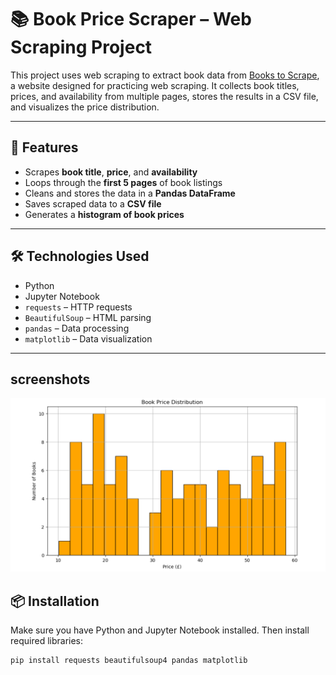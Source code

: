 # 📚 Book Price Scraper – Web Scraping Project

This project uses web scraping to extract book data from [Books to Scrape](http://books.toscrape.com), a website designed for practicing web scraping. It collects book titles, prices, and availability from multiple pages, stores the results in a CSV file, and visualizes the price distribution.

---

## 🚀 Features

- Scrapes **book title**, **price**, and **availability**
- Loops through the **first 5 pages** of book listings
- Cleans and stores the data in a **Pandas DataFrame**
- Saves scraped data to a **CSV file**
- Generates a **histogram of book prices**

---

## 🛠️ Technologies Used

- Python
- Jupyter Notebook
- `requests` – HTTP requests
- `BeautifulSoup` – HTML parsing
- `pandas` – Data processing
- `matplotlib` – Data visualization

---

## screenshots

![books webscraping](scrap.png)

## 📦 Installation

Make sure you have Python and Jupyter Notebook installed. Then install required libraries:

```bash
pip install requests beautifulsoup4 pandas matplotlib
